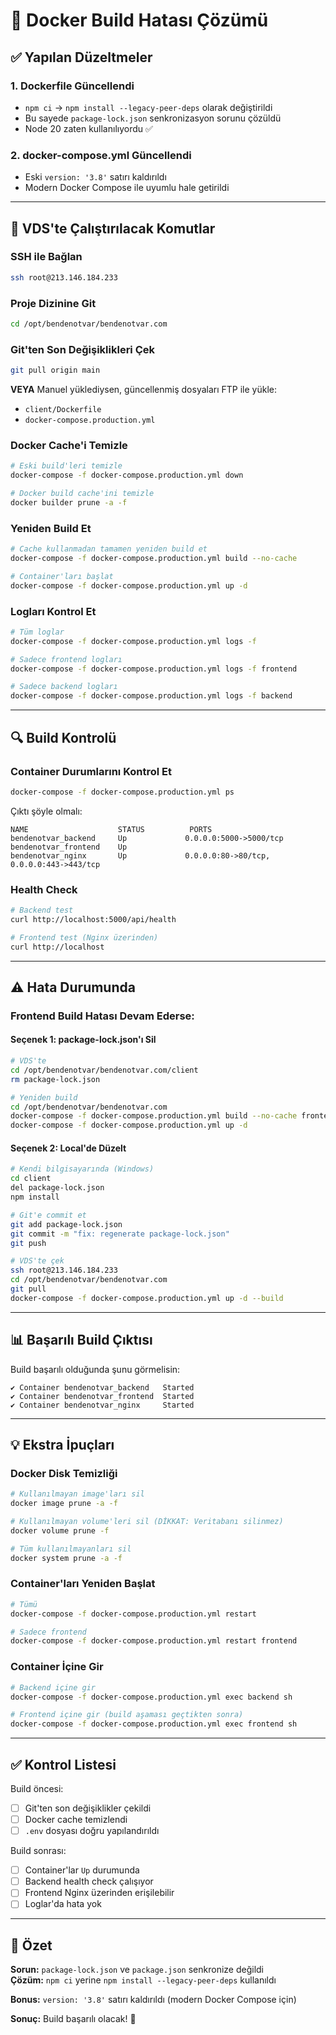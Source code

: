 # 🔧 Docker Build Hatası Çözümü

## ✅ Yapılan Düzeltmeler

### 1. **Dockerfile Güncellendi**
- `npm ci` → `npm install --legacy-peer-deps` olarak değiştirildi
- Bu sayede `package-lock.json` senkronizasyon sorunu çözüldü
- Node 20 zaten kullanılıyordu ✅

### 2. **docker-compose.yml Güncellendi**
- Eski `version: '3.8'` satırı kaldırıldı
- Modern Docker Compose ile uyumlu hale getirildi

---

## 🚀 VDS'te Çalıştırılacak Komutlar

### SSH ile Bağlan
```bash
ssh root@213.146.184.233
```

### Proje Dizinine Git
```bash
cd /opt/bendenotvar/bendenotvar.com
```

### Git'ten Son Değişiklikleri Çek
```bash
git pull origin main
```

**VEYA** Manuel yüklediysen, güncellenmiş dosyaları FTP ile yükle:
- `client/Dockerfile`
- `docker-compose.production.yml`

### Docker Cache'i Temizle
```bash
# Eski build'leri temizle
docker-compose -f docker-compose.production.yml down

# Docker build cache'ini temizle
docker builder prune -a -f
```

### Yeniden Build Et
```bash
# Cache kullanmadan tamamen yeniden build et
docker-compose -f docker-compose.production.yml build --no-cache

# Container'ları başlat
docker-compose -f docker-compose.production.yml up -d
```

### Logları Kontrol Et
```bash
# Tüm loglar
docker-compose -f docker-compose.production.yml logs -f

# Sadece frontend logları
docker-compose -f docker-compose.production.yml logs -f frontend

# Sadece backend logları
docker-compose -f docker-compose.production.yml logs -f backend
```

---

## 🔍 Build Kontrolü

### Container Durumlarını Kontrol Et
```bash
docker-compose -f docker-compose.production.yml ps
```

Çıktı şöyle olmalı:
```
NAME                    STATUS          PORTS
bendenotvar_backend     Up             0.0.0.0:5000->5000/tcp
bendenotvar_frontend    Up             
bendenotvar_nginx       Up             0.0.0.0:80->80/tcp, 0.0.0.0:443->443/tcp
```

### Health Check
```bash
# Backend test
curl http://localhost:5000/api/health

# Frontend test (Nginx üzerinden)
curl http://localhost
```

---

## ⚠️ Hata Durumunda

### Frontend Build Hatası Devam Ederse:

#### Seçenek 1: package-lock.json'ı Sil
```bash
# VDS'te
cd /opt/bendenotvar/bendenotvar.com/client
rm package-lock.json

# Yeniden build
cd /opt/bendenotvar/bendenotvar.com
docker-compose -f docker-compose.production.yml build --no-cache frontend
docker-compose -f docker-compose.production.yml up -d
```

#### Seçenek 2: Local'de Düzelt
```bash
# Kendi bilgisayarında (Windows)
cd client
del package-lock.json
npm install

# Git'e commit et
git add package-lock.json
git commit -m "fix: regenerate package-lock.json"
git push

# VDS'te çek
ssh root@213.146.184.233
cd /opt/bendenotvar/bendenotvar.com
git pull
docker-compose -f docker-compose.production.yml up -d --build
```

---

## 📊 Başarılı Build Çıktısı

Build başarılı olduğunda şunu görmelisin:

```
✔ Container bendenotvar_backend   Started
✔ Container bendenotvar_frontend  Started  
✔ Container bendenotvar_nginx     Started
```

---

## 💡 Ekstra İpuçları

### Docker Disk Temizliği
```bash
# Kullanılmayan image'ları sil
docker image prune -a -f

# Kullanılmayan volume'leri sil (DİKKAT: Veritabanı silinmez)
docker volume prune -f

# Tüm kullanılmayanları sil
docker system prune -a -f
```

### Container'ları Yeniden Başlat
```bash
# Tümü
docker-compose -f docker-compose.production.yml restart

# Sadece frontend
docker-compose -f docker-compose.production.yml restart frontend
```

### Container İçine Gir
```bash
# Backend içine gir
docker-compose -f docker-compose.production.yml exec backend sh

# Frontend içine gir (build aşaması geçtikten sonra)
docker-compose -f docker-compose.production.yml exec frontend sh
```

---

## ✅ Kontrol Listesi

Build öncesi:
- [ ] Git'ten son değişiklikler çekildi
- [ ] Docker cache temizlendi
- [ ] `.env` dosyası doğru yapılandırıldı

Build sonrası:
- [ ] Container'lar `Up` durumunda
- [ ] Backend health check çalışıyor
- [ ] Frontend Nginx üzerinden erişilebilir
- [ ] Loglar'da hata yok

---

## 🎯 Özet

**Sorun:** `package-lock.json` ve `package.json` senkronize değildi  
**Çözüm:** `npm ci` yerine `npm install --legacy-peer-deps` kullanıldı

**Bonus:** `version: '3.8'` satırı kaldırıldı (modern Docker Compose için)

**Sonuç:** Build başarılı olacak! 🎉

